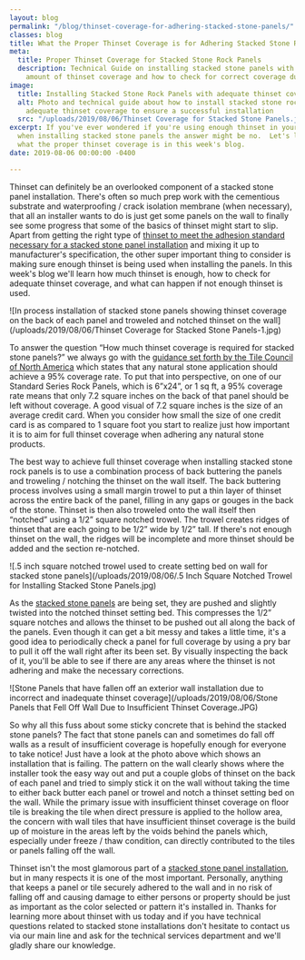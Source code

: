 ```yaml
---
layout: blog
permalink: "/blog/thinset-coverage-for-adhering-stacked-stone-panels/"
classes: blog
title: What the Proper Thinset Coverage is for Adhering Stacked Stone Rock Panels
meta:
  title: Proper Thinset Coverage for Stacked Stone Rock Panels
  description: Technical Guide on installing stacked stone panels with the correct
    amount of thinset coverage and how to check for correct coverage during installation.
image:
  title: Installing Stacked Stone Rock Panels with adequate thinset coverage
  alt: Photo and technical guide about how to install stacked stone rock panels with
    adequate thinset coverage to ensure a successful installation
  src: "/uploads/2019/08/06/Thinset Coverage for Stacked Stone Panels.jpg"
excerpt: If you've ever wondered if you're using enough thinset in your mortar bed
  when installing stacked stone panels the answer might be no.  Let's learn more about
  what the proper thinset coverage is in this week's blog.
date: 2019-08-06 00:00:00 -0400

---
```

Thinset can definitely be an overlooked component of a stacked stone panel installation. There's often so much prep work with the cementious substrate and waterproofing / crack isolation membrane (when necessary), that all an installer wants to do is just get some panels on the wall to finally see some progress that some of the basics of thinset might start to slip. Apart from getting the right type of [thinset to meet the adhesion standard necessary for a stacked stone panel installation](https://www.norstoneusa.com/blog/what-is-the-difference-between-different-types-of-thinset-and-what-s-the-best-thinset-for-stacked-stone-installations/) and mixing it up to manufacturer's specification, the other super important thing to consider is making sure enough thinset is being used when installing the panels. In this week's blog we'll learn how much thinset is enough, how to check for adequate thinset coverage, and what can happen if not enough thinset is used.

![In process installation of stacked stone panels showing thinset coverage on the back of each panel and troweled and notched thinset on the wall](/uploads/2019/08/06/Thinset Coverage for Stacked Stone Panels-1.jpg)

To answer the question “How much thinset coverage is required for stacked stone panels?” we always go with the [guidance set forth by the Tile Council of North America](https://www.norstoneusa.com/blog/learning-the-best-practices-for-tile-and-stone-installations-by-the-tile-council-of-north-america/) which states that any natural stone application should achieve a 95% coverage rate. To put that into perspective, on one of our Standard Series Rock Panels, which is 6”x24”, or 1 sq ft, a 95% coverage rate means that only 7.2 square inches on the back of that panel should be left without coverage. A good visual of 7.2 square inches is the size of an average credit card. When you consider how small the size of one credit card is as compared to 1 square foot you start to realize just how important it is to aim for full thinset coverage when adhering any natural stone products.

The best way to achieve full thinset coverage when installing stacked stone rock panels is to use a combination process of back buttering the panels and troweling / notching the thinset on the wall itself. The back buttering process involves using a small margin trowel to put a thin layer of thinset across the entire back of the panel, filling in any gaps or gouges in the back of the stone. Thinset is then also troweled onto the wall itself then “notched” using a 1/2” square notched trowel. The trowel creates ridges of thinset that are each going to be 1/2” wide by 1/2” tall. If there's not enough thinset on the wall, the ridges will be incomplete and more thinset should be added and the section re-notched.

![.5 inch square notched trowel used to create setting bed on wall for stacked stone panels](/uploads/2019/08/06/.5 Inch Square Notched Trowel for Installing Stacked Stone Panels.jpg)

As the [stacked stone panels](https://www.norstoneusa.com/products/stacked-stone-cladding/) are being set, they are pushed and slightly twisted into the notched thinset setting bed. This compresses the 1/2” square notches and allows the thinset to be pushed out all along the back of the panels. Even though it can get a bit messy and takes a little time, it's a good idea to periodically check a panel for full coverage by using a pry bar to pull it off the wall right after its been set. By visually inspecting the back of it, you'll be able to see if there are any areas where the thinset is not adhering and make the necessary corrections.

![Stone Panels that have fallen off an exterior wall installation due to incorrect and inadequate thinset coverage](/uploads/2019/08/06/Stone Panels that Fell Off Wall Due to Insufficient Thinset Coverage.JPG)

So why all this fuss about some sticky concrete that is behind the stacked stone panels? The fact that stone panels can and sometimes do fall off walls as a result of insufficient coverage is hopefully enough for everyone to take notice! Just have a look at the photo above which shows an installation that is failing. The pattern on the wall clearly shows where the installer took the easy way out and put a couple globs of thinset on the back of each panel and tried to simply stick it on the wall without taking the time to either back butter each panel or trowel and notch a thinset setting bed on the wall. While the primary issue with insufficient thinset coverage on floor tile is breaking the tile when direct pressure is applied to the hollow area, the concern with wall tiles that have insufficient thinset coverage is the build up of moisture in the areas left by the voids behind the panels which, especially under freeze / thaw condition, can directly contributed to the tiles or panels falling off the wall.

Thinset isn't the most glamorous part of a [stacked stone panel installation](https://www.norstoneusa.com/how-to-install-stacked-stone/), but in many respects it is one of the most important. Personally, anything that keeps a panel or tile securely adhered to the wall and in no risk of falling off and causing damage to either persons or property should be just as important as the color selected or pattern it's installed in. Thanks for learning more about thinset with us today and if you have technical questions related to stacked stone installations don't hesitate to contact us via our main line and ask for the technical services department and we'll gladly share our knowledge.